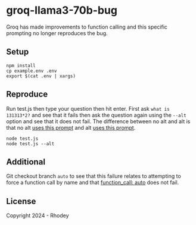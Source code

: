 # groq-llama3-70b-bug
Groq has made improvements to function calling and this specific prompting no longer reproduces the bug.

## Setup
```
npm install
cp example.env .env
export $(cat .env | xargs)
```

## Reproduce
Run test.js then type your question then hit enter. First ask `what is 131313*2?` and see that it fails then ask the question again using the `--alt` option and see that it does not fail. The difference between no alt and alt is that no alt [uses this prompt](https://github.com/rhodey/groq-llama3-70b-bug/blob/8f9065f98ad0cdccf29569f7b6b14534290bf21a/math.js#L5) and alt [uses this prompt](https://github.com/rhodey/groq-llama3-70b-bug/blob/8f9065f98ad0cdccf29569f7b6b14534290bf21a/math.js#L27).
```
node test.js
node test.js --alt
```

## Additional
Git checkout branch `auto` to see that this failure relates to attempting to force a function call by name and that [function_call: auto](https://github.com/rhodey/groq-llama3-70b-bug/blob/auto/test.js#L61) does not fail.

## License
Copyright 2024 - Rhodey

